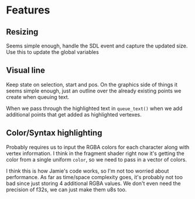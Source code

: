 # Features

## Resizing
Seems simple enough, handle the SDL event and capture the updated size. Use this to
update the global variables

## Visual line
Keep state on selection, start and pos. On the graphics side of things it seems simple enough, just an outline over the already existing points we create when queuing text.

When we pass through the highlighted text in `queue_text()` when we add additional 
points that get added as highlighted vertexes.

## Color/Syntax highlighting
Probably requires us to input the RGBA colors for each character along with vertex information.
I think in the fragment shader right now it's getting the color from a single uniform `color`,
so we need to pass in a vector of colors.

I think this is how Jamie's code works, so I'm not too worried about performance. As far as time/space complexity goes, it's probably not too bad
since just storing 4 additional RGBA values. We don't even need the precision of f32s, we can just make them 
u8s too.
